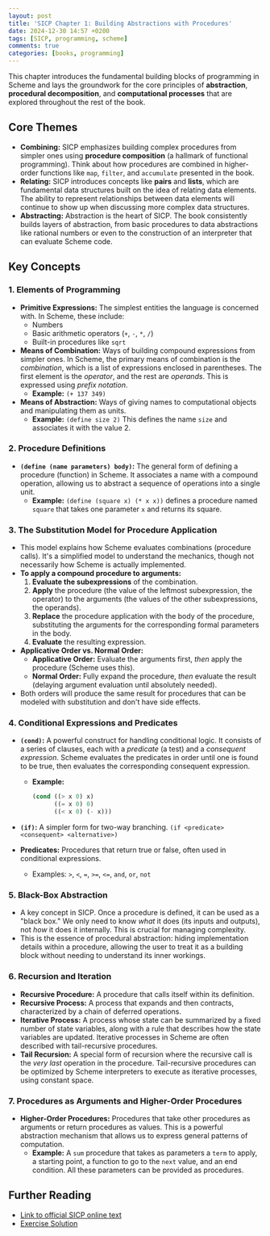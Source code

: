 ```yaml
---
layout: post
title: 'SICP Chapter 1: Building Abstractions with Procedures'
date: 2024-12-30 14:57 +0200
tags: [SICP, programming, scheme]
comments: true
categories: [books, programming]
---
```


This chapter introduces the fundamental building blocks of programming in Scheme and lays the groundwork for the core principles of **abstraction**, **procedural decomposition**, and **computational processes** that are explored throughout the rest of the book.

## Core Themes

* **Combining:** SICP emphasizes building complex procedures from simpler ones using **procedure composition** (a hallmark of functional programming). Think about how procedures are combined in higher-order functions like `map`, `filter`, and `accumulate` presented in the book.
* **Relating:** SICP introduces concepts like **pairs** and **lists**, which are fundamental data structures built on the idea of relating data elements. The ability to represent relationships between data elements will continue to show up when discussing more complex data structures.
* **Abstracting:** Abstraction is the heart of SICP. The book consistently builds layers of abstraction, from basic procedures to data abstractions like rational numbers or even to the construction of an interpreter that can evaluate Scheme code.

## Key Concepts

### 1. Elements of Programming

* **Primitive Expressions:** The simplest entities the language is concerned with. In Scheme, these include:
  * Numbers
  * Basic arithmetic operators (`+`, `-`, `*`, `/`)
  * Built-in procedures like `sqrt`
* **Means of Combination:** Ways of building compound expressions from simpler ones. In Scheme, the primary means of combination is the *combination*, which is a list of expressions enclosed in parentheses. The first element is the *operator*, and the rest are *operands*. This is expressed using *prefix notation*.
  * **Example:** `(+ 137 349)`
* **Means of Abstraction:** Ways of giving names to computational objects and manipulating them as units.
  * **Example:** `(define size 2)`  This defines the name `size` and associates it with the value 2.

### 2. Procedure Definitions

* **`(define (name parameters) body)`:** The general form of defining a procedure (function) in Scheme. It associates a name with a compound operation, allowing us to abstract a sequence of operations into a single unit.
  * **Example:** `(define (square x) (* x x))` defines a procedure named `square` that takes one parameter `x` and returns its square.

### 3. The Substitution Model for Procedure Application

* This model explains how Scheme evaluates combinations (procedure calls). It's a simplified model to understand the mechanics, though not necessarily how Scheme is actually implemented.
* **To apply a compound procedure to arguments:**
    1. **Evaluate the subexpressions** of the combination.
    2. **Apply** the procedure (the value of the leftmost subexpression, the operator) to the arguments (the values of the other subexpressions, the operands).
    3. **Replace** the procedure application with the body of the procedure, substituting the arguments for the corresponding formal parameters in the body.
    4. **Evaluate** the resulting expression.
* **Applicative Order vs. Normal Order:**
  * **Applicative Order:** Evaluate the arguments first, *then* apply the procedure (Scheme uses this).
  * **Normal Order:** Fully expand the procedure, *then* evaluate the result (delaying argument evaluation until absolutely needed).
* Both orders will produce the same result for procedures that can be modeled with substitution and don't have side effects.

### 4. Conditional Expressions and Predicates

* **`(cond)`:** A powerful construct for handling conditional logic. It consists of a series of clauses, each with a *predicate* (a test) and a *consequent expression*. Scheme evaluates the predicates in order until one is found to be true, then evaluates the corresponding consequent expression.
  * **Example:**

    ```scheme
    (cond ((> x 0) x)
          ((= x 0) 0)
          ((< x 0) (- x)))
    ```

* **`(if)`:** A simpler form for two-way branching. `(if <predicate> <consequent> <alternative>)`
* **Predicates:** Procedures that return true or false, often used in conditional expressions.
  * Examples: `>`, `<`, `=`, `>=`, `<=`, `and`, `or`, `not`

### 5. Black-Box Abstraction

* A key concept in SICP. Once a procedure is defined, it can be used as a "black box." We only need to know *what* it does (its inputs and outputs), not *how* it does it internally. This is crucial for managing complexity.
* This is the essence of procedural abstraction: hiding implementation details within a procedure, allowing the user to treat it as a building block without needing to understand its inner workings.

### 6. Recursion and Iteration

* **Recursive Procedure:** A procedure that calls itself within its definition.
* **Recursive Process:** A process that expands and then contracts, characterized by a chain of deferred operations.
* **Iterative Process:** A process whose state can be summarized by a fixed number of state variables, along with a rule that describes how the state variables are updated. Iterative processes in Scheme are often described with tail-recursive procedures.
* **Tail Recursion:** A special form of recursion where the recursive call is the *very last* operation in the procedure. Tail-recursive procedures can be optimized by Scheme interpreters to execute as iterative processes, using constant space.

### 7. Procedures as Arguments and Higher-Order Procedures

* **Higher-Order Procedures:** Procedures that take other procedures as arguments or return procedures as values. This is a powerful abstraction mechanism that allows us to express general patterns of computation.
  * **Example:** A `sum` procedure that takes as parameters a `term` to apply, a starting point, a function to go to the `next` value, and an end condition. All these parameters can be provided as procedures.

## Further Reading

* [Link to official SICP online text](https://mitpress.mit.edu/sites/default/files/sicp/full-text/book/book.html)
* [Exercise Solution](https://github.com/IMperiumX/playground/tree/main/src/playground/scheme/SICP)
